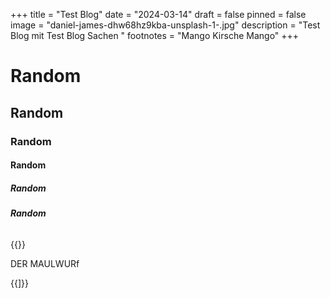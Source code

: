+++
title = "Test Blog"
date = "2024-03-14"
draft = false
pinned = false
image = "daniel-james-dhw68hz9kba-unsplash-1-.jpg"
description = "Test Blog mit Test Blog Sachen "
footnotes = "Mango Kirsche Mango"
+++
# **Random**

## Random

### Random

#### Random

##### Random

###### **Random**

{{<box>}}

DER MAULWURf

{{</box>]}}